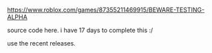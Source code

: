 https://www.roblox.com/games/87355211469915/BEWARE-TESTING-ALPHA

source code here.
i have 17 days to complete this :/

use the recent releases.
